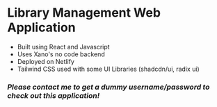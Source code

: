 # Library Management Web Application

- Built using React and Javascript
- Uses Xano's no code backend
- Deployed on Netlify
- Tailwind CSS used with some UI Libraries (shadcdn/ui, radix ui)

### _Please contact me to get a dummy username/password to check out this application!_
